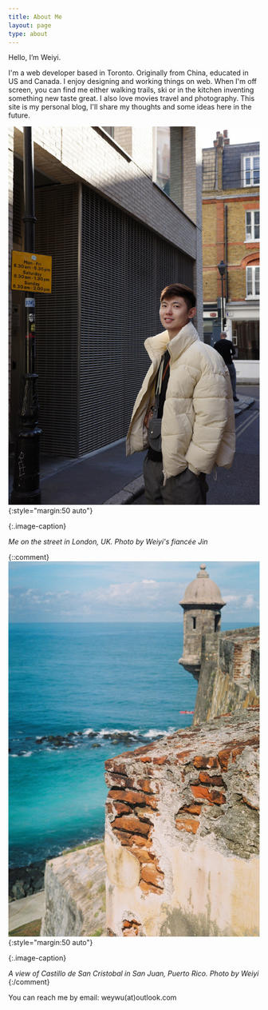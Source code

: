 ```yaml
---
title: About Me
layout: page
type: about
---
```


Hello, I’m Weiyi. 

I'm a web developer based in Toronto. Originally from China, educated in US and Canada. I enjoy designing and working things on web. When I'm off screen, you can find me either walking trails, ski or in the kitchen inventing something new taste great. I also love movies travel and photography. This site is my personal blog, I'll share my thoughts and some ideas here in the future.  

![photo by weiyi](../assets/images/me-portrait2.jpeg){:style="margin:50 auto"}

{:.image-caption}

*Me on the street in London, UK. Photo by Weiyi's fiancée Jin*


{::comment}
![photo by weiyi](../assets/images/sanjuan.jpeg){:style="margin:50 auto"}

{:.image-caption}

*A view of Castillo de San Cristobal in San Juan, Puerto Rico. Photo by Weiyi*
{:/comment}

You can reach me by email: weywu(at)outlook.com 
